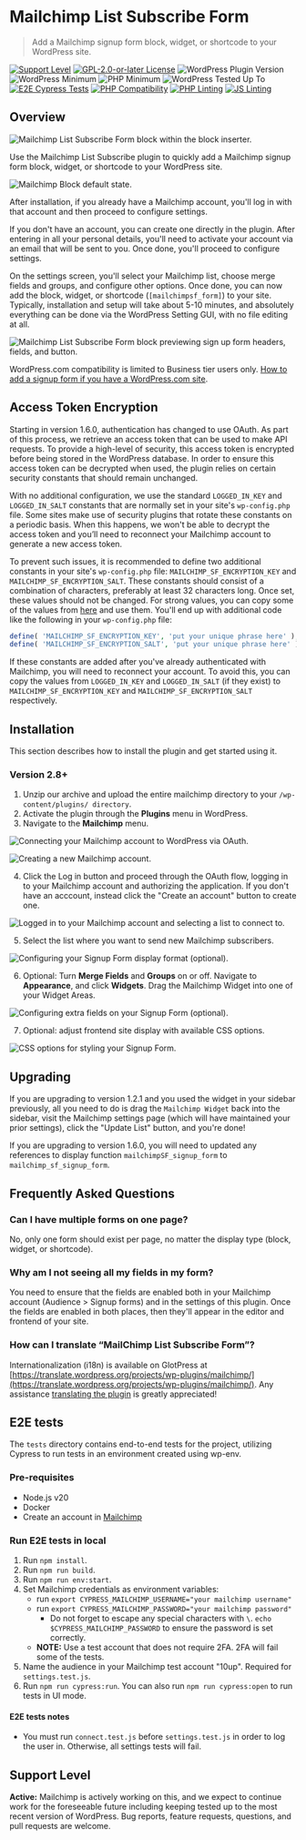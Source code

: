 # Mailchimp List Subscribe Form

> Add a Mailchimp signup form block, widget, or shortcode to your WordPress site.

[![Support Level](https://img.shields.io/badge/support-active-green.svg?label=Support)](#support-level) [![GPL-2.0-or-later License](https://img.shields.io/github/license/mailchimp/wordpress?label=License)](https://github.com/mailchimp/wordpress/blob/develop/LICENSE.md) ![WordPress Plugin Version](https://img.shields.io/wordpress/plugin/v/mailchimp?label=Version) ![WordPress Minimum](https://img.shields.io/wordpress/plugin/wp-version/mailchimp?label=WordPress%20minimum) ![PHP Minimum](https://img.shields.io/wordpress/plugin/required-php/mailchimp?label=PHP%20minimum) ![WordPress Tested Up To](https://img.shields.io/wordpress/plugin/tested/mailchimp?label=WordPress) [![E2E Cypress Tests](https://github.com/mailchimp/wordpress/actions/workflows/e2e.yml/badge.svg)](https://github.com/mailchimp/wordpress/actions/workflows/e2e.yml) [![PHP Compatibility](https://github.com/mailchimp/wordpress/actions/workflows/php-compat.yml/badge.svg)](https://github.com/mailchimp/wordpress/actions/workflows/php-compat.yml) [![PHP Linting](https://github.com/mailchimp/wordpress/actions/workflows/phpcs.yml/badge.svg)](https://github.com/mailchimp/wordpress/actions/workflows/phpcs.yml) [![JS Linting](https://github.com/mailchimp/wordpress/actions/workflows/eslint.yml/badge.svg)](https://github.com/mailchimp/wordpress/actions/workflows/eslint.yml)

## Overview

![Mailchimp List Subscribe Form block within the block inserter.](https://github.com/mailchimp/wordpress/blob/develop/.wordpress-org/screenshot-1.jpg?raw=true)

Use the Mailchimp List Subscribe plugin to quickly add a Mailchimp signup form block, widget, or shortcode to your WordPress site.

![Mailchimp Block default state.](https://github.com/mailchimp/wordpress/blob/develop/.wordpress-org/screenshot-2.jpg?raw=true)

After installation, if you already have a Mailchimp account, you'll log in with that account and then proceed to configure settings.

If you don't have an account, you can create one directly in the plugin. After entering in all your personal details, you'll need to activate your account via an email that will be sent to you. Once done, you'll proceed to configure settings.

On the settings screen, you'll select your Mailchimp list, choose merge fields and groups, and configure other options. Once done, you can now add the block, widget, or shortcode (`[mailchimpsf_form]`) to your site. Typically, installation and setup will take about 5-10 minutes, and absolutely everything can be done via the WordPress Setting GUI, with no file editing at all.

![Mailchimp List Subscribe Form block previewing sign up form headers, fields, and button.](https://github.com/mailchimp/wordpress/blob/develop/.wordpress-org/screenshot-3.jpg?raw=true)

WordPress.com compatibility is limited to Business tier users only. [How to add a signup form if you have a WordPress.com site](https://mailchimp.com/help/ways-to-add-a-signup-form-in-wordpress/).

## Access Token Encryption

Starting in version 1.6.0, authentication has changed to use OAuth. As part of this process, we retrieve an access token that can be used to make API requests. To provide a high-level of security, this access token is encrypted before being stored in the WordPress database. In order to ensure this access token can be decrypted when used, the plugin relies on certain security constants that should remain unchanged.

With no additional configuration, we use the standard `LOGGED_IN_KEY` and `LOGGED_IN_SALT` constants that are normally set in your site's `wp-config.php` file. Some sites make use of security plugins that rotate these constants on a periodic basis. When this happens, we won't be able to decrypt the access token and you’ll need to reconnect your Mailchimp account to generate a new access token.

To prevent such issues, it is recommended to define two additional constants in your site's `wp-config.php` file: `MAILCHIMP_SF_ENCRYPTION_KEY` and `MAILCHIMP_SF_ENCRYPTION_SALT`. These constants should consist of a combination of characters, preferably at least 32 characters long. Once set, these values should not be changed. For strong values, you can copy some of the values from [here](https://api.wordpress.org/secret-key/1.1/salt/) and use them. You'll end up with additional code like the following in your `wp-config.php` file:

```php
define( 'MAILCHIMP_SF_ENCRYPTION_KEY', 'put your unique phrase here' );
define( 'MAILCHIMP_SF_ENCRYPTION_SALT', 'put your unique phrase here' );
```

If these constants are added after you've already authenticated with Mailchimp, you will need to reconnect your account. To avoid this, you can copy the values from `LOGGED_IN_KEY` and `LOGGED_IN_SALT` (if they exist) to `MAILCHIMP_SF_ENCRYPTION_KEY` and `MAILCHIMP_SF_ENCRYPTION_SALT` respectively.

## Installation

This section describes how to install the plugin and get started using it.

### Version 2.8+

1. Unzip our archive and upload the entire mailchimp directory to your `/wp-content/plugins/ directory`.
2. Activate the plugin through the **Plugins** menu in WordPress.
3. Navigate to the **Mailchimp** menu.

![Connecting your Mailchimp account to WordPress via OAuth.](https://github.com/mailchimp/wordpress/blob/develop/.wordpress-org/screenshot-4.jpg?raw=true)

![Creating a new Mailchimp account.](https://github.com/mailchimp/wordpress/blob/develop/.wordpress-org/screenshot-9.jpg?raw=true)

4. Click the Log in button and proceed through the OAuth flow, logging in to your Mailchimp account and authorizing the application. If you don't have an acccount, instead click the "Create an account" button to create one.

![Logged in to your Mailchimp account and selecting a list to connect to.](https://github.com/mailchimp/wordpress/blob/develop/.wordpress-org/screenshot-5.jpg?raw=true)

5. Select the list where you want to send new Mailchimp subscribers.

![Configuring your Signup Form display format (optional).](https://github.com/mailchimp/wordpress/blob/develop/.wordpress-org/screenshot-6.jpg?raw=true)

6. Optional: Turn **Merge Fields** and **Groups** on or off. Navigate to **Appearance**, and click **Widgets**. Drag the Mailchimp Widget into one of your Widget Areas.

![Configuring extra fields on your Signup Form (optional).](https://github.com/mailchimp/wordpress/blob/develop/.wordpress-org/screenshot-7.jpg?raw=true)

7. Optional: adjust frontend site display with available CSS options.

![CSS options for styling your Signup Form.](https://github.com/mailchimp/wordpress/blob/develop/.wordpress-org/screenshot-8.jpg?raw=true)

## Upgrading

If you are upgrading to version 1.2.1 and you used the widget in your sidebar previously, all you need to do is drag the `Mailchimp Widget` back into the sidebar, visit the Mailchimp settings page (which will have maintained your prior settings), click the "Update List" button, and you're done!

If you are upgrading to version 1.6.0, you will need to updated any references to display function `mailchimpSF_signup_form` to `mailchimp_sf_signup_form`.

## Frequently Asked Questions

### Can I have multiple forms on one page?

No, only one form should exist per page, no matter the display type (block, widget, or shortcode).

### Why am I not seeing all my fields in my form?

You need to ensure that the fields are enabled both in your Mailchimp account (Audience > Signup forms) and in the settings of this plugin.  Once the fields are enabled in both places, then they'll appear in the editor and frontend of your site.

### How can I translate “MailChimp List Subscribe Form”?

Internationalization (i18n) is available on GlotPress at [https://translate.wordpress.org/projects/wp-plugins/mailchimp/](https://translate.wordpress.org/projects/wp-plugins/mailchimp/).  Any assistance [translating the plugin](https://translate.wordpress.org/projects/wp-plugins/mailchimp/) is greatly appreciated!

## E2E tests
The `tests` directory contains end-to-end tests for the project, utilizing Cypress to run tests in an environment created using wp-env.

### Pre-requisites
- Node.js v20
- Docker
- Create an account in [Mailchimp](https://mailchimp.com/)

### Run E2E tests in local
1. Run `npm install`.
2. Run `npm run build`.
3. Run `npm run env:start`.
4. Set Mailchimp credentials as environment variables:
    - run `export CYPRESS_MAILCHIMP_USERNAME="your mailchimp username"`
	- run `export CYPRESS_MAILCHIMP_PASSWORD="your mailchimp password"`
      - Do not forget to escape any special characters with `\`. `echo $CYPRESS_MAILCHIMP_PASSWORD` to ensure the password is set correctly.
    - **NOTE:** Use a test account that does not require 2FA. 2FA will fail some of the tests.
5. Name the audience in your Mailchimp test account "10up". Required for `settings.test.js`.
6. Run `npm run cypress:run`. You can also run `npm run cypress:open` to run tests in UI mode.

#### E2E tests notes
- You must run `connect.test.js` before `settings.test.js` in order to log the user in. Otherwise, all settings tests will fail.

## Support Level

**Active:** Mailchimp is actively working on this, and we expect to continue work for the foreseeable future including keeping tested up to the most recent version of WordPress.  Bug reports, feature requests, questions, and pull requests are welcome.

